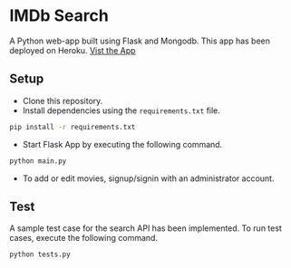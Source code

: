 # IMDb Search

A Python web-app built using Flask and Mongodb. This app has been deployed on Heroku.
 [Vist the App](https://imdb-search-mongo-flask.herokuapp.com/)

## Setup
- Clone this repository.
- Install dependencies using the `requirements.txt` file.
```sh
pip install -r requirements.txt
```

- Start Flask App by executing the following command.
```sh
python main.py
```
- To add or edit movies, signup/signin with an administrator account.

## Test

A sample test case for the search API has been implemented. To run test cases, execute the following command.

```sh
python tests.py
```